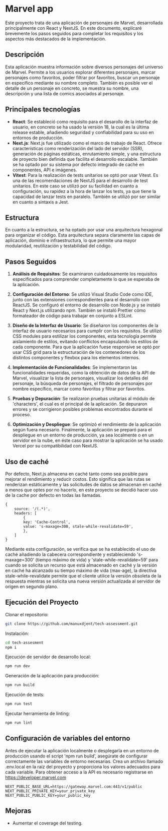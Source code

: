 # Marvel app

Este proyecto trata de una aplicación de personajes de Marvel, desarrollada principalmente con React y NextJS. En este documento, explicaré brevemente los pasos seguidos para completar los requisitos y los aspectos más destacados de la implementación.

## Descripción

Esta aplicación muestra información sobre diversos personajes del universo de Marvel. 
Permite a los usuarios explorar diferentes personajes, marcar personajes como favoritos, poder filtrar por favoritos, buscar un personaje en específico mediante su nombre completo.
También es posible ver el detalle de un personaje en concreto, se muestra su nombre, una descripción y una lista de comics asociados al personaje.

## Principales tecnologías

- **React**: Se estableció como requisito para el desarollo de la interfaz de usuario, en concreto se ha usado la versión 18, la cual es la última release estable, añadiendo seguridad y confiabilidad para su uso en entornos de producción.
- **Next.js**: Next.js fue utilizado como el marco de trabajo de React. Ofrece características como renderización del lado del servidor (SSR), generación de páginas estáticas, enrutamiento simple, y una estructura de proyecto bien definida que facilita el desarrollo escalable. También se ha optado por su sistema por defecto integrado de caché en componentes, API e imágenes.
- **Vitest**: Para la realización de tests unitarios se optó por usar Vitest. Es una de las recomendaciones de NextJS para el desarrollo de test unitarios. En este caso se utilizó por su facilidad en cuanto a configuración, su rapidez a la hora de lanzar los tests, ya que tiene la capacidad de lanzar tests en paralelo. También se utilizó por ser similar en cuanto a sintaxis a Jest.

## Estructura

En cuanto a la estructura, se ha optado por usar una arquitectura hexagonal para organizar el código. 
Esta arquitectura separa claramente las capas de aplicación, dominio e infraestructura, lo que permite una mayor modularidad, reutilización y testabilidad del código.

## Pasos Seguidos

1. **Análisis de Requisitos**: Se examinaron cuidadosamente los requisitos especificados para comprender completamente lo que se esperaba de la aplicación.

2. **Configuración del Entorno**: Se utilizó Visual Studio Code como IDE, junto con las extensiones correspondientes para el desarrollo con ReactJS.
Se configuró el entorno de desarrollo con Node.js y se instaló React y Next.js utilizando npm.
También se instaló Prettier cómo formateador de código para trabajar en conjunto a ESLint.

3. **Diseño de la Interfaz de Usuario**: Se diseñaron los componentes de la interfaz de usuario necesarios para cumplir con los requisitos. Se utilizó CSS modules para estilizar los componentes, esta tecnología permite aislamiento de estilos, evitando conflictos encapsulando los estilos de cada componente.
Para que la aplicación fuese responsive se optó por usar CSS grid para la estructuración de los contenedores de los distintos componentes y flexbox para los elementos internos.

1. **Implementación de Funcionalidades**: Se implementaron las funcionalidades requeridas, como la obtención de datos de la API de Marvel, visualizar la lista de personajes, visualizar los detalles del personaje, la búsqueda de personajes, el filtrado de personajes por nombre específico, marcar como favoritos y filtrar por favoritos.

2. **Pruebas y Depuración**: Se realizaron pruebas unitarias al módulo de 'characters', el cual es el principal de la aplicación. Se depuraron errores y se corrigieron posibles problemas encontrados durante el proceso.

3. **Optimización y Despliegue**: Se optimizó el rendimiento de la aplicación según fuera necesario. Finalmente, la aplicación se preparó para el despliegue en un entorno de producción, ya sea localmente o en un servidor en la nube, en éste caso para mostrar la aplicación se ha usado Vercel por su compatibilidad con NextJS.

## Uso de caché
Por defecto, Next.js almacena en caché tanto como sea posible para mejorar el rendimiento y reducir costos. Esto significa que las rutas se renderizan estáticamente y las solicitudes de datos se almacenan en caché a menos que optes por no hacerlo, en este proyecto se decidió hacer uso de la cache por defecto en todas las llamadas.
````
{
    source: '/(.*)',
    headers: [
        {
        key: 'Cache-Control',
        value: 's-maxage=300, stale-while-revalidate=59',
        },
    ]
}
````
Mediante esta configuración, se verifica que se ha establecido el uso de caché añadiendo la cabecera correspondiente y estableciendo 's-maxage=300' (tiempo máximo de vida) y 'stale-while-revalidate=59' para cuando se solicita un recurso que está almacenado en caché y la versión en caché ha alcanzado su tiempo máximo de vida (max-age), la directiva stale-while-revalidate permite que el cliente utilice la versión obsoleta de la respuesta mientras se solicita una nueva versión actualizada al servidor de origen en segundo plano.


## Ejecución del Proyecto

Clonar el repositorio:

```bash
git clone https://github.com/manuxdjent/tech-assessment.git
```

Instalación:
```bash
cd tech-assesment
npm i
```
Ejecución de servidor de desarrollo local:
```bash
npm run dev
```

Generación de la aplicación para producción:
```bash
npm run build
```

Ejecución de tests:
```bash
npm run test
```

Ejecutar herramienta de linting:
```bash
npm run lint
```

## Configuración de variables del entorno
Antes de ejecutar la aplicación localmente o desplegarla en un entorno de producción usando el script 'npm run build', asegúrate de configurar correctamente las variables de entorno necesarias. Crea un archivo llamado .env.local en la raíz del proyecto y proporciona los valores adecuados para cada variable.
Para obtener acceso a la API es necesario registrarse en https://developer.marvel.com
```plaintext
NEXT_PUBLIC_BASE_URL=https://gateway.marvel.com:443/v1/public
NEXT_PUBLIC_PRIVATE_KEY=your_private_key
NEXT_PUBLIC_PUBLIC_KEY=your_public_key
```

## Mejoras
- Aumentar el coverage del testing.
